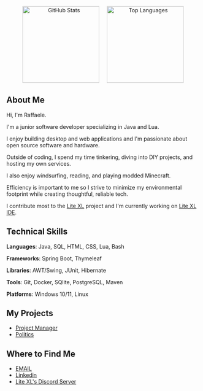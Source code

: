<p align="center">
  <img src="https://github-readme-stats.vercel.app/api?username=PerilousBooklet&theme=dark" alt="GitHub Stats" height="200"/>
  &nbsp;&nbsp;&nbsp;
  <img src="https://github-readme-stats.vercel.app/api/top-langs/?username=PerilousBooklet&layout=compact&hide=jupyter%20notebook,dart,php,python,c%2B%2B&theme=dark" alt="Top Languages" height="200"/>
</p>

## About Me

Hi, I'm Raffaele.

I'm a junior software developer specializing in Java and Lua.

I enjoy building desktop and web applications and I'm passionate about open source software and hardware.

Outside of coding, I spend my time tinkering, diving into DIY projects, and hosting my own services.

I also enjoy windsurfing, reading, and playing modded Minecraft.

Efficiency is important to me so I strive to minimize my environmental footprint while creating thoughtful, reliable tech.

I contribute most to the [Lite XL](https://lite-xl.com) project and I'm currently working on [Lite XL IDE](https://github.com/PerilousBooklet/lite-xl-ide).

## Technical Skills

**Languages**: Java, SQL, HTML, CSS, Lua, Bash

**Frameworks**: Spring Boot, Thymeleaf

**Libraries**: AWT/Swing, JUnit, Hibernate

**Tools**: Git, Docker, SQlite, PostgreSQL, Maven

**Platforms**: Windows 10/11, Linux

## My Projects

- [Project Manager]()
- [Politics]()

## Where to Find Me

- [EMAIL](mailto:raffaele.orabona@protonmail.com)
- [Linkedin](https://www.linkedin.com/in/raffaele-orabona-03821b231/)
- [Lite XL's Discord Server](https://discord.gg/47gNc6YMW3)
